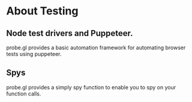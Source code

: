 # About Testing


## Node test drivers and Puppeteer.

probe.gl provides a basic automation framework for automating browser tests using puppeteer.


## Spys

probe.gl provides a simply spy function to enable you to spy on your function calls.
